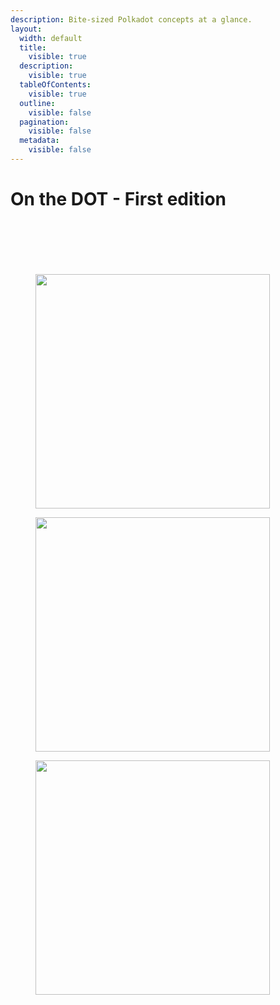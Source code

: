 ```yaml
---
description: Bite-sized Polkadot concepts at a glance.
layout:
  width: default
  title:
    visible: true
  description:
    visible: true
  tableOfContents:
    visible: true
  outline:
    visible: false
  pagination:
    visible: false
  metadata:
    visible: false
---
```


# On the DOT - First edition

<div><figure><img src="../../.gitbook/assets/Infographic001.png" alt=""><figcaption></figcaption></figure> <figure><img src="../../.gitbook/assets/Infographic002.png" alt=""><figcaption></figcaption></figure> <figure><img src="../../.gitbook/assets/Infographic003.png" alt=""><figcaption></figcaption></figure></div>



<div><figure><img src="../../.gitbook/assets/Infographic004.png" alt=""><figcaption></figcaption></figure> <figure><img src="../../.gitbook/assets/Infographic005.png" alt=""><figcaption></figcaption></figure> <figure><img src="../../.gitbook/assets/Infographic006.png" alt=""><figcaption></figcaption></figure></div>

<div><figure><img src="../../.gitbook/assets/Infographic007.png" alt="" width="375"><figcaption></figcaption></figure> <figure><img src="../../.gitbook/assets/Infographic008.png" alt="" width="375"><figcaption></figcaption></figure> <figure><img src="../../.gitbook/assets/Infographic009.png" alt="" width="375"><figcaption></figcaption></figure></div>



<div><figure><img src="../../.gitbook/assets/Infographic010.png" alt=""><figcaption></figcaption></figure> <figure><img src="../../.gitbook/assets/Infographic011.png" alt=""><figcaption></figcaption></figure> <figure><img src="../../.gitbook/assets/Infographic012.png" alt=""><figcaption></figcaption></figure></div>

<div><figure><img src="../../.gitbook/assets/Infographic013.png" alt=""><figcaption></figcaption></figure> <figure><img src="../../.gitbook/assets/Infographic014.png" alt=""><figcaption></figcaption></figure> <figure><img src="../../.gitbook/assets/Infographic015.png" alt=""><figcaption></figcaption></figure></div>

<div><figure><img src="../../.gitbook/assets/Infographic016.png" alt=""><figcaption></figcaption></figure> <figure><img src="../../.gitbook/assets/Infographic017.png" alt=""><figcaption></figcaption></figure> <figure><img src="../../.gitbook/assets/Infographic018.png" alt=""><figcaption></figcaption></figure></div>
